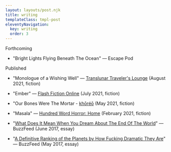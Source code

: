 ```yaml
---
layout: layouts/post.njk
title: writing
templateClass: tmpl-post
eleventyNavigation:
  key: writing
  order: 3
---
```


Forthcoming

- "Bright Lights Flying Beneath The Ocean" — Escape Pod

Published

- "Monologue of a Wishing Well" — [Translunar Traveler's Lounge](https://translunartravelerslounge.com/2021/08/15/monologue-of-a-wishing-well-by-anjali-patel/) (August 2021, fiction)

- "Ember" — [Flash Fiction Online](https://www.flashfictiononline.com/article/ember/) (July 2021, fiction)

- "Our Bones Were The Mortar - [khōréō](https://www.khoreomag.com/product/volume-1-issue-2/) (May 2021, fiction)

- "Masala" — [Hundred Word Horror: Home](https://www.amazon.com/Home-anthology-microfiction-Hundred-Horror-ebook/dp/B08V881428/ref=tmm_kin_swatch_0?_encoding=UTF8&qid=&sr=) (February 2021, fiction)

- "[What Does It Mean When You Dream About The End Of The World](https://www.buzzfeed.com/anjalipatel/what-does-it-mean-when-you-dream-about-the-end-of-the-world)" — BuzzFeed (June 2017, essay)

- "[A Definitive Ranking of the Planets by How Fucking Dramatic They Are](https://www.buzzfeed.com/anjalipatel/i-love-these-drama-queens-so-much)" — BuzzFeed (May 2017, essay)
